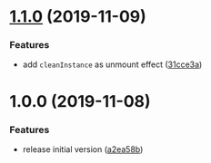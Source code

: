# [1.1.0](https://github.com/aquariuslt/react-disqus-components/compare/v1.0.0...v1.1.0) (2019-11-09)


### Features

* add `cleanInstance` as unmount effect ([31cce3a](https://github.com/aquariuslt/react-disqus-components/commit/31cce3a184dc253d524eb00f2d7cd4a20fffea01))

# 1.0.0 (2019-11-08)


### Features

* release initial version ([a2ea58b](https://github.com/aquariuslt/react-disqus-components/commit/a2ea58bc9f749cb3ee0183d39a73bbdfa3b63ae0))
